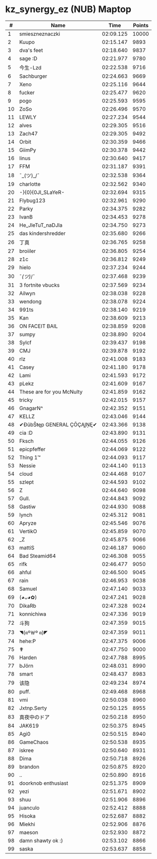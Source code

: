 # kz_synergy_ez (NUB) Maptop

|  # | Name | Time | Points |
|-------------- | -------------- | -------------- | -------------- | 
| 1 | smieszneznaczki | 02:09.125 | 10000 | 
| 2 | Kuupo | 02:15.147 | 9893 | 
| 3 | dva's feet | 02:18.640 | 9837 | 
| 4 | sage :D | 02:21.977 | 9780 | 
| 5 | 今生-Lzd | 02:22.538 | 9716 | 
| 6 | Sachburger | 02:24.663 | 9669 | 
| 7 | Xeno | 02:25.116 | 9644 | 
| 8 | fucker | 02:25.477 | 9620 | 
| 9 | pogo | 02:25.593 | 9595 | 
| 10 | ZoSo | 02:26.496 | 9570 | 
| 11 | LEWLY | 02:27.234 | 9544 | 
| 12 | alves | 02:29.305 | 9516 | 
| 13 | Zach47 | 02:29.305 | 9492 | 
| 14 | Orbit | 02:30.359 | 9466 | 
| 15 | GiimPy | 02:30.378 | 9442 | 
| 16 | linus | 02:30.640 | 9417 | 
| 17 | FFM | 02:31.187 | 9391 | 
| 18 | ¯\_(ツ)_/¯ | 02:32.538 | 9364 | 
| 19 | charlotte | 02:32.562 | 9340 | 
| 20 | -}{0}{0JI_SLaYeR- | 02:32.694 | 9315 | 
| 21 | Flybug123 | 02:32.961 | 9290 | 
| 22 | Parky | 02:34.375 | 9282 | 
| 23 | IvanB | 02:34.453 | 9278 | 
| 24 | He_JleTuT_naDJla | 02:34.750 | 9273 | 
| 25 | das kindershredder | 02:35.680 | 9266 | 
| 26 | 丁真 | 02:36.765 | 9258 | 
| 27 | broiiler | 02:36.805 | 9254 | 
| 28 | z1c | 02:36.812 | 9249 | 
| 29 | hielo | 02:37.234 | 9244 | 
| 30 | ¯_(ツ)_/¯ | 02:37.468 | 9239 | 
| 31 | 3 fortnite vbucks | 02:37.569 | 9234 | 
| 32 | Ailwyn | 02:38.038 | 9228 | 
| 33 | wendong | 02:38.078 | 9224 | 
| 34 | 991ts | 02:38.140 | 9219 | 
| 35 | Kan | 02:38.609 | 9213 | 
| 36 | ON FACEIT BAIL | 02:38.859 | 9208 | 
| 37 | sumpy | 02:38.890 | 9204 | 
| 38 | Sylcf | 02:39.437 | 9198 | 
| 39 | CMJ | 02:39.878 | 9192 | 
| 40 | rlz | 02:41.008 | 9183 | 
| 41 | Casey | 02:41.180 | 9178 | 
| 42 | Lami | 02:41.593 | 9172 | 
| 43 | pLekz | 02:41.609 | 9167 | 
| 44 | These are for you McNulty | 02:41.859 | 9162 | 
| 45 | tricky | 02:42.015 | 9157 | 
| 46 | GnagarN^ | 02:42.352 | 9151 | 
| 47 | KELLZ | 02:43.046 | 9144 | 
| 48 | ✔ĐûbŠŧęp GENERAL ÇŌÇĄĮŅĘ✔ | 02:43.366 | 9138 | 
| 49 | cia :D | 02:43.890 | 9131 | 
| 50 | Fksch | 02:44.055 | 9126 | 
| 51 | epicpfeffer | 02:44.069 | 9122 | 
| 52 | Thing 1™ | 02:44.093 | 9117 | 
| 53 | Nessie | 02:44.140 | 9113 | 
| 54 | cloud | 02:44.468 | 9107 | 
| 55 | szlept | 02:44.593 | 9102 | 
| 56 | Z | 02:44.640 | 9098 | 
| 57 | Gull. | 02:44.843 | 9092 | 
| 58 | Gastiw | 02:44.930 | 9088 | 
| 59 | lynch | 02:45.312 | 9081 | 
| 60 | Apryze | 02:45.546 | 9076 | 
| 61 | VertikO | 02:45.859 | 9070 | 
| 62 | _Z | 02:45.875 | 9066 | 
| 63 | mattiS | 02:46.187 | 9060 | 
| 64 | Bad Steamid64 | 02:46.308 | 9055 | 
| 65 | rifk | 02:46.477 | 9050 | 
| 66 | ahful | 02:46.500 | 9045 | 
| 67 | rain | 02:46.953 | 9038 | 
| 68 | Samuel | 02:47.140 | 9033 | 
| 69 | (◕ᴗ◕✿) | 02:47.241 | 9028 | 
| 70 | DikaRb | 02:47.328 | 9024 | 
| 71 | konnichiwa | 02:47.336 | 9019 | 
| 72 | 斗狗 | 02:47.359 | 9015 | 
| 73 | ◥(ฅº￦º ฅ)◤ | 02:47.359 | 9011 | 
| 74 | hehe:P | 02:47.375 | 9006 | 
| 75 | ✟ | 02:47.750 | 9000 | 
| 76 | Harden | 02:47.788 | 8995 | 
| 77 | bJörn | 02:48.031 | 8990 | 
| 78 | smart | 02:48.437 | 8983 | 
| 79 | 该隐 | 02:49.234 | 8974 | 
| 80 | puff. | 02:49.468 | 8968 | 
| 81 | vmi | 02:50.038 | 8960 | 
| 82 | Jxtnp.Serty | 02:50.125 | 8955 | 
| 83 | 真夜中のドア | 02:50.218 | 8950 | 
| 84 | JAK619 | 02:50.375 | 8945 | 
| 85 | Agi0 | 02:50.515 | 8940 | 
| 86 | GameChaos | 02:50.538 | 8935 | 
| 87 | iskree | 02:50.640 | 8931 | 
| 88 | Dima | 02:50.718 | 8926 | 
| 89 | brandon | 02:50.875 | 8920 | 
| 90 | .. | 02:50.890 | 8916 | 
| 91 | doorknob enthusiast | 02:51.375 | 8909 | 
| 92 | yezi | 02:51.671 | 8902 | 
| 93 | shuu | 02:51.906 | 8896 | 
| 94 | juanculo | 02:52.412 | 8888 | 
| 95 | Hisoka | 02:52.687 | 8882 | 
| 96 | Miekhi | 02:52.906 | 8876 | 
| 97 | maeson | 02:52.930 | 8872 | 
| 98 | damn shawty ok :) | 02:53.102 | 8866 | 
| 99 | saska | 02:53.637 | 8858 | 

